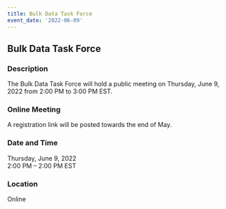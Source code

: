 ```yaml
---
title: Bulk Data Task Force
event_date: '2022-06-09'
---
```


## Bulk Data Task Force

### Description
The Bulk Data Task Force will hold a public meeting on Thursday, June 9, 2022 from 2:00 PM to 3:00 PM EST. 

### Online Meeting
A registration link will be posted towards the end of May.  

### Date and Time
Thursday, June 9, 2022  
2:00 PM – 2:00 PM EST  

### Location
Online  


